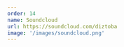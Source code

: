 ```yaml
---
order: 14
name: Soundcloud
url: https://soundcloud.com/diztoba
image: '/images/soundcloud.png'
---
```

